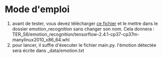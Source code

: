 Mode d'emploi 
===============
1. avant de tester, vous devez télécharger [ce fichier](https://files.pythonhosted.org/packages/70/dc/e8c5e7983866fa4ef3fd619faa35f660b95b01a2ab62b3884f038ccab542/tensorflow-2.4.1-cp37-cp37m-manylinux2010_x86_64.whl) et le mettre dans le dossier emotion_recognition sans changer son nom. Cela donnera :
         TER_S6/emotion_recognition/tensorflow-2.4.1-cp37-cp37m-manylinux2010_x86_64.whl
2. pour lancer, il suffie d'éxecuter le fichier main.py. l'émotion détectée sera écrite dans _data/emotion.txt 

